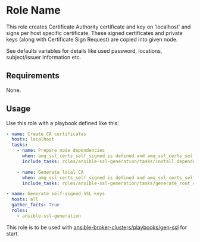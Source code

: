 Role Name
=========

This role creates Certificate Authority certificate and key on 'localhost' and signs per host specific certificate.
These signed certificates and private keys (along with Certificate Sign Request) are copied into given node.

See defaults variables for details like used password, locations, subject/issuer information etc.

Requirements
------------

None.

Usage
------

Use this role with a playbook defined like this:

```yaml
- name: Create CA certificates
  hosts: localhost
  tasks:
    - name: Prepare node dependencies
      when: amq_ssl_certs_self_signed is defined and amq_ssl_certs_self_signed == False
      include_tasks: roles/ansible-ssl-generation/tasks/install_dependencies.yml

    - name: Generate local CA
      when: amq_ssl_certs_self_signed is defined and amq_ssl_certs_self_signed == False
      include_tasks: roles/ansible-ssl-generation/tasks/generate_root_ca.yml

- name: Generate self-signed SSL keys
  hosts: all
  gather_facts: True
  roles:
    - ansible-ssl-generation
```

This role is to be used with [ansible-broker-clusters/playbooks/gen-ssl](https://github.com/msgqe/ansible-broker-clusters/tree/master/playbooks/gen-ssl) for start.

